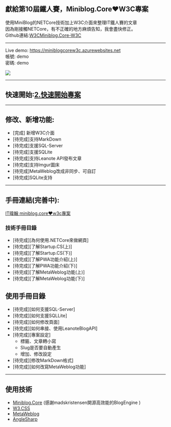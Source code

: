 ﻿## 獻給第10屆鐵人賽，Miniblog.Core❤️W3C專案

使用MiniBlog的NETCore技術加上W3C介面來整理IT鐵人賽的文章 <br/>
因為剛接觸NETCore，有不正確的地方麻煩告知，我會盡快修正。 <br/>
Github連結:[W3CMiniblog.Core-W3C](https://github.com/shps951023/W3CMiniblog.Core-W3C)


---

Live demo: https://miniblogcorew3c.azurewebsites.net <br/>
帳號: demo <br/>
密碼: demo <br/>

![](https://i.imgur.com/BtUL0kh.png)

---

## 快速開始:[2.快速開始專案](https://itweihan.azurewebsites.net/blog/miniblog_quick_start)


---

## 修改、新增功能:
- [完成] 新增W3C介面
- [待完成]支持MarkDown
- [待完成]支援SQL-Server
- [待完成]支援SQLite
- [待完成]支持Leanote API發布文章
- [待完成]支持Imgur圖床
- [待完成]MetaWeblog改成非同步、可自訂
- [待完成]SQLite支持

---

## 手冊連結(完善中):
[IT暐翰 miniblog.core❤️w3c專案](https://itweihan.azurewebsites.net/blog/category/miniblog.core%E2%9D%A4%EF%B8%8Fw3c%E5%B0%88%E6%A1%88)

### 技術手冊目錄
- [待完成][為何使用.NETCore來做網頁]
- [待完成][了解Startup.CS(上)]
- [待完成][了解Startup.CS(下)]
- [待完成][了解PWA功能介紹(上)]
- [待完成][了解PWA功能介紹(下)]
- [待完成][了解MetaWeblog功能(上)]
- [待完成][了解MetaWeblog功能(下)]

## 使用手冊目錄
- [待完成][如何支援SQL-Server]
- [待完成][如何支援SQLLite]
- [待完成][如何修改頁面]
- [待完成][如何串接、使用LeanoteBlogAPI]
- [待完成][專案設定]
    - 標籤、文章轉小寫
    - Slug是否要自動產生
    - 增加、修改設定
- [待完成][修改MarkDown格式] 
- [待完成][如何改寫MetaWeblog功能]


---

## 使用技術
- [Miniblog.Core](https://github.com/madskristensen/Miniblog.Core) (感謝madskristensen開源高效能的BlogEngine )
- [W3.CSS](https://www.w3schools.com/w3css/w3css_downloads.asp)
- [MetaWeblog](https://github.com/shawnwildermuth/MetaWeblog)
- [AngleSharp](https://github.com/AngleSharp/AngleSharp)
